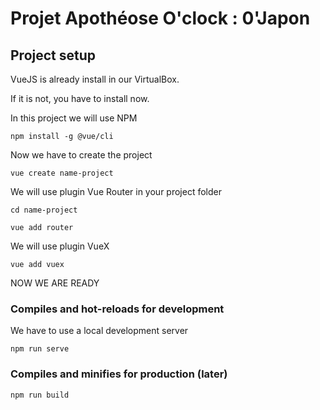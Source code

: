 # Projet Apothéose O'clock : 0'Japon

## Project setup

VueJS is already install in our VirtualBox. 

If it is not, you have to install now.

In this project we will use NPM

```
npm install -g @vue/cli
```

Now we have to create the project 

```
vue create name-project
```

We will use plugin Vue Router in your project folder

```
cd name-project
```


```
vue add router
```

We will use plugin VueX

```
vue add vuex
```

NOW WE ARE READY 

### Compiles and hot-reloads for development

We have to use a local development server

```
npm run serve
```

### Compiles and minifies for production (later)
```
npm run build
```
